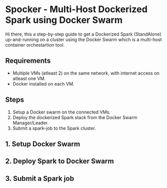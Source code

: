 # Spocker - Multi-Host Dockerized Spark using Docker Swarm

Hi there, this a step-by-step guide to get a Dockerized Spark (StandAlone) up-and-running on a cluster using the Docker Swarm which is a multi-host container orchestartion tool.


## Requirements
- Multiple VMs (atleast 2) on the same network, with internet access on atleast one VM.
- Docker installed on each VM.

## Steps

1. Setup a Docker swarm on the connected VMs.
2. Deploy the dockerized Spark stack from the Docker Swarm Manager/Leader.
3. Submit a spark-job to the Spark cluster.


## 1. Setup Docker Swarm

## 2. Deploy Spark to Docker Swarm

## 3. Submit a Spark job